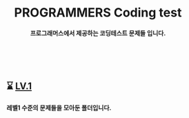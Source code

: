 <div align="center">

# PROGRAMMERS Coding test

####  프로그래머스에서 제공하는 코딩테스트 문제들 입니다.<br><br><br>

<div align="left">
 
<dir>
<br>

<!-- # ⌛[DataStructure1](https://github.com/ehdbs28/Algorithm/blob/main/BAEKJOON/Data_Structure/Readme.md)
자료구조 문제들입니다. -->

## ⌛️ [LV.1]()
#### 레벨1 수준의 문제들을 모아둔 폴더입니다.

